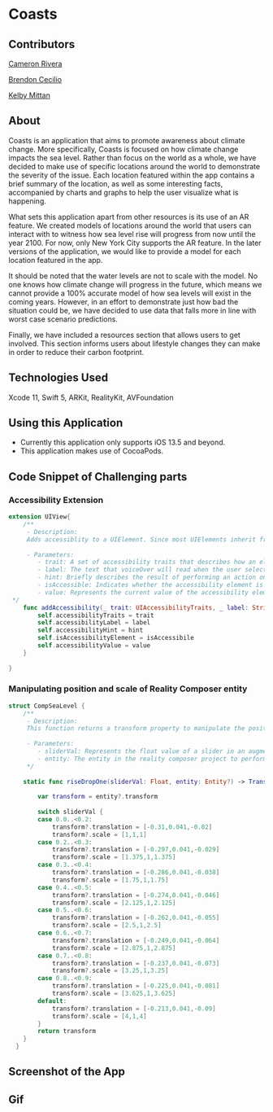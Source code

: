 # Coasts

## Contributors 

[Cameron Rivera](https://github.com/CameronRivera) 

[Brendon Cecilio](https://github.com/bcecilio)

[Kelby Mittan](https://github.com/kelby-mittan)

## About

Coasts is an application that aims to promote awareness about climate change. More specifically, Coasts is focused on how climate change impacts the sea level. Rather than focus on the world as a whole, we have decided to make use of specific locations around the world to demonstrate the severity of the issue. Each location featured within the app contains a brief summary of the location, as well as some interesting facts, accompanied by charts and graphs to help the user visualize what is happening. 

What sets this application apart from other resources is its use of an AR feature. We created models of locations around the world that users can interact with to witness how sea level rise will progress from now until the year 2100. For now, only New York City supports the AR feature. In the later versions of the application, we would like to provide a model for each location featured in the app.  

It should be noted that the water levels are not to scale with the model. No one knows how climate change will progress in the future, which means we cannot provide a 100% accurate model of how sea levels will exist in the coming years. However, in an effort to demonstrate just how bad the situation could be, we have decided to use data that falls more in line with worst case scenario predictions.

Finally, we have included a resources section that allows users to get involved. This section informs users about lifestyle changes they can make in order to reduce their carbon footprint.

## Technologies Used
Xcode 11, Swift 5, ARKit, RealityKit, AVFoundation

## Using this Application

- Currently this application only supports iOS 13.5 and beyond. 
- This application makes use of CocoaPods.

## Code Snippet of Challenging parts

### Accessibility Extension
```swift
extension UIView{
    /**
     - Description:
     Adds accessiblity to a UIElement. Since most UIElements inherit from UIView, this can be used on anything from a label, to a UICollectionViewCell.
     
     - Parameters:
        - trait: A set of accessibility traits that describes how an element behaves. Examples include, button, image, and plays sound. For a label, you'll want to set this value to .none.
        - label: The text that voiceOver will read when the user selects an element.
        - hint: Briefly describes the result of performing an action on an accessibility element
        - isAccessible: Indicates whether the accessibility element is an assistive application can access.
        - value: Represents the current value of the accessibility element. For example, a slider might have a value of 10. If this is applied to a text field, it is the text that the field contains.
 */
    func addAccessibility(_ trait: UIAccessibilityTraits, _ label: String, _ hint: String?, _ value: String?, _ isAccessibile: Bool = true){
        self.accessibilityTraits = trait
        self.accessibilityLabel = label
        self.accessibilityHint = hint
        self.isAccessibilityElement = isAccessibile
        self.accessibilityValue = value
    }
    
}
```

### Manipulating position and scale of Reality Composer entity
```swift
struct CompSeaLevel {
    /**
     - Description:
     This function returns a transform property to manipulate the position and scale of an entity from a reality composer project.
     
     - Parameters:
        - sliderVal: Represents the float value of a slider in an augmented reality view controller.
        - entity: The entity in the reality composer project to perform a transform on.
     */
    
    static func riseDropOne(sliderVal: Float, entity: Entity?) -> Transform? {
        
        var transform = entity?.transform
        
        switch sliderVal {
        case 0.0..<0.2:
            transform?.translation = [-0.31,0.041,-0.02]
            transform?.scale = [1,1,1]
        case 0.2..<0.3:
            transform?.translation = [-0.297,0.041,-0.029]
            transform?.scale = [1.375,1,1.375]
        case 0.3..<0.4:
            transform?.translation = [-0.286,0.041,-0.038]
            transform?.scale = [1.75,1,1.75]
        case 0.4..<0.5:
            transform?.translation = [-0.274,0.041,-0.046]
            transform?.scale = [2.125,1,2.125]
        case 0.5..<0.6:
            transform?.translation = [-0.262,0.041,-0.055]
            transform?.scale = [2.5,1,2.5]
        case 0.6..<0.7:
            transform?.translation = [-0.249,0.041,-0.064]
            transform?.scale = [2.875,1,2.875]
        case 0.7..<0.8:
            transform?.translation = [-0.237,0.041,-0.073]
            transform?.scale = [3.25,1,3.25]
        case 0.8..<0.9:
            transform?.translation = [-0.225,0.041,-0.081]
            transform?.scale = [3.625,1,3.625]
        default:
            transform?.translation = [-0.213,0.041,-0.09]
            transform?.scale = [4,1,4]
        }
        return transform
    }
  }
  ```

## Screenshot of the App

## Gif
